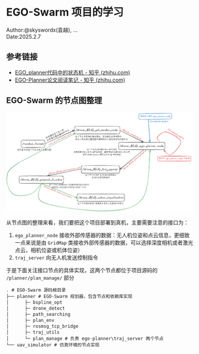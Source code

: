 
# EGO-Swarm 项目的学习

Author:@skyswordx(袁越), ...  
Date:2025.2.7

## 参考链接

- [EGO_planner代码中的状态机 - 知乎 (zhihu.com)](https://zhuanlan.zhihu.com/p/570040122)
- [EGO-Planner论文阅读笔记 - 知乎 (zhihu.com)](https://zhuanlan.zhihu.com/p/366372048)

## EGO-Swarm 的节点图整理

![EGO-Swarm 的节点图整理](assets-of-EGO-SWARM_LEARNING/image-0.png)


从节点图的整理来看，我们要把这个项目部署到真机，主要需要注意的接口为：
1. `ego_planner_node` 接收外部传感器的数据：无人机位姿和点云信息，更细致一点来说是由 `GridMap` 类接收外部传感器的数据，可以选择深度相机或者激光点云，相机位姿或机体位姿）
2. `traj_server` 向无人机发送控制指令

于是下面关注接口节点的具体实现，这两个节点都位于项目源码的 `/planner/plan_manage/` 部分
```shell
. # EGO-Swarm 源码根目录
├── planner # EGO-Swarm 规划器，包含节点和依赖库实现
│      ├─ bspline_opt
│      ├─ drone_detect
│      ├─ path_searching
│      ├─ plan_env
│      ├─ rosmsg_tcp_bridge
│      ├─ traj_utils
│      └─ plan_manage # 负责 ego-planner\traj_server 两个节点
└── uav_simulator # 仿真环境的节点实现
```


